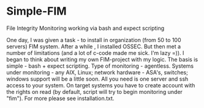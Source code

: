 # Simple-FIM
File Integrity Monitoring working via bash and expect scripting

Оne day, I was given a task - to install in organization (from 50 to 100 servers) FIM  system. After a while , I installed OSSEC. But then met a number of limitations (and a lot of c-code made me sick. I'm lazy =)). I began to think about writing my own FIM-project with my logic. The basis is simple - bash + expect scripting. Type of monitoring - agentless. Systems under monitoring - any AIX, Linux; network hardware - ASA's, switches; windows support will be a little soon. All you need is one server and ssh access to your system. On target systems you have to create account with the rights on read (by default, script will try to begin monitoring under "fim"). For more please see installation.txt.

